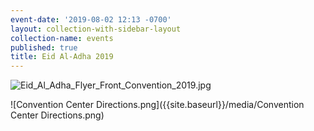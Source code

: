 ```yaml
---
event-date: '2019-08-02 12:13 -0700'
layout: collection-with-sidebar-layout
collection-name: events
published: true
title: Eid Al-Adha 2019
---
```

![Eid_Al_Adha_Flyer_Front_Convention_2019.jpg]({{site.baseurl}}/media/Eid_Al_Adha_Flyer_Front_Convention_2019.jpg)

![Convention Center Directions.png]({{site.baseurl}}/media/Convention Center Directions.png)

